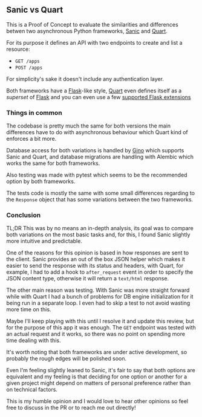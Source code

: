 ## Sanic vs Quart

This is a Proof of Concept to evaluate the similarities and differences betwen two asynchronous Python frameworks, [Sanic](https://sanic.readthedocs.io/en/latest/index.html) and [Quart](https://pgjones.gitlab.io/quart/index.html).

For its purpose it defines an API with two endpoints to create and list a resource:

* `GET /apps`
* `POST /apps`

For simplicity's sake it doesn't include any authentication layer.

Both frameworks have a [Flask](http://flask.pocoo.org/)-like style, [Quart](https://pgjones.gitlab.io/quart/index.html) even defines itself as a _superset_ of [Flask](http://flask.pocoo.org/) and you can even use a few [supported Flask extensions](https://pgjones.gitlab.io/quart/flask_extensions.html)


### Things in common

The codebase is pretty much the same for both versions the main differences have to do with asynchronous behaviour which Quart kind of enforces a bit more.

Database access for both variations is handled by [Gino](https://python-gino.readthedocs.io/en/latest/index.html) which supports Sanic and Quart, and database migrations are handling with Alembic which works the same for both frameworks.

Also testing was made with pytest which seems to be the recommended option by both frameworks.

The tests code is mostly the same with some small differences regarding to the `Response` object that has some variations between the two frameworks.

### Conclusion

TL;DR This was by no means an in-depth analysis, its goal was to compare both variations on the most basic tasks and, for this, I found Sanic slightly more intuitive and predictable.

One of the reasons for this opinion is based in how responses are sent to the client. Sanic provides an out of the box JSON helper which makes it easier to send the response with its status and headers, with Quart, for example, I had to add a hook to `after_request` event in order to specify the JSON content type, otherwise it will return a `text/html` response.

The other main reason was testing. With Sanic was more straight forward while with Quart I had a bunch of problems for DB engine initialization for it being run in a separate loop. I even had to skip a test to not avoid wasting more time on this.

Maybe I'll keep playing with this until I resolve it and update this review, but for the purpose of this app it was enough. The `GET` endpoint was tested with an actual request and it works, so there was no point on spending more time dealing with this.

It's worth noting that both frameworks are under active development, so probably the rough edges will be polished soon.

Even I'm feeling slightly leaned to Sanic, it's fair to say that both options are equivalent and my feeling is that deciding for one option or another for a given project might depend on matters of personal preference rather than on technical factors.

This is my humble opinion and I would love to hear other opinions so feel free to discuss in the PR or to reach me out directly!
